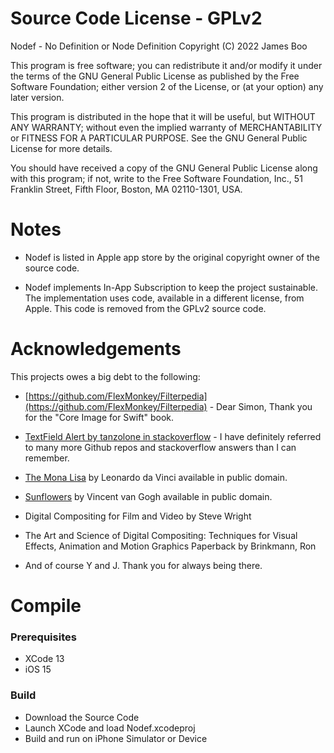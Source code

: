 # Source Code License - GPLv2

Nodef - No Definition or Node Definition
Copyright (C) 2022 James Boo 

This program is free software; you can redistribute it and/or
modify it under the terms of the GNU General Public License
as published by the Free Software Foundation; either version 2
of the License, or (at your option) any later version.

This program is distributed in the hope that it will be useful,
but WITHOUT ANY WARRANTY; without even the implied warranty of
MERCHANTABILITY or FITNESS FOR A PARTICULAR PURPOSE.  See the
GNU General Public License for more details.

You should have received a copy of the GNU General Public License
along with this program; if not, write to the Free Software
Foundation, Inc., 51 Franklin Street, Fifth Floor, Boston, MA  02110-1301, USA.

# Notes

* Nodef is listed in Apple app store by the original copyright owner of the source code. 

* Nodef implements In-App Subscription to keep the project sustainable. The implementation uses code, available in a different license, from Apple. This code is removed from the GPLv2 source code.

# Acknowledgements

This projects owes a big debt to the following:

* [https://github.com/FlexMonkey/Filterpedia](https://github.com/FlexMonkey/Filterpedia) - Dear Simon, Thank you for the "Core Image for Swift" book.

* [TextField Alert by tanzolone in stackoverflow](https://stackoverflow.com/questions/56726663/how-to-add-a-textfield-to-alert-in-swiftui) - I have definitely referred to many more Github repos and stackoverflow answers than I can remember. 

* [The Mona Lisa](https://en.wikipedia.org/wiki/File:Mona_Lisa.jpg) by Leonardo da Vinci available in public domain.

* [Sunflowers](https://en.wikipedia.org/wiki/File:Vincent_van_Gogh_-_Sunflowers_-_VGM_F458.jpg) by Vincent van Gogh available in public domain.

* Digital Compositing for Film and Video by Steve Wright

* The Art and Science of Digital Compositing: Techniques for Visual Effects, Animation and Motion Graphics Paperback by Brinkmann, Ron

* And of course Y and J. Thank you for always being there.

# Compile

### Prerequisites

* XCode 13
* iOS 15

### Build

* Download the Source Code
* Launch XCode and load Nodef.xcodeproj 
* Build and run on iPhone Simulator or Device

